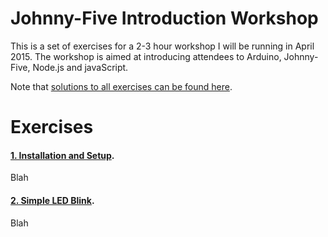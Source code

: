# Johnny-Five Introduction Workshop

This is a set of exercises for a 2-3 hour workshop I will be running in April 2015.  The workshop is aimed at introducing attendees to Arduino, Johnny-Five, Node.js and javaScript.

Note that [solutions to all exercises can be found here](https://github.com/markwest1972/johnny_five_intro/tree/master/solutions).

# Exercises

#### [1. Installation and Setup](https://github.com/markwest1972/johnny_five_intro/blob/master/excercises/01_installation_%26_setup.md).

Blah

#### [2. Simple LED Blink](https://github.com/markwest1972/johnny_five_intro/blob/master/excercises/02_simple_led_blink.md).

Blah
